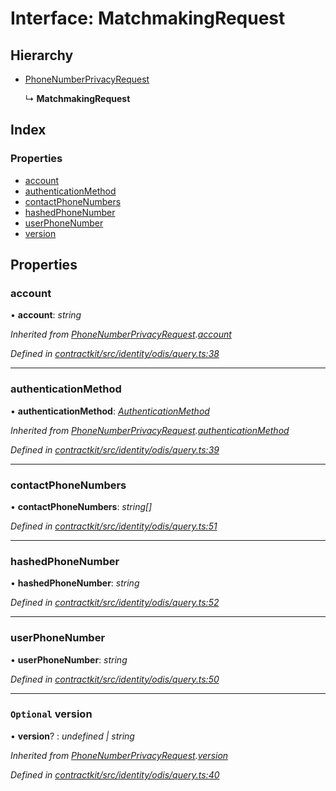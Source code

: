 # Interface: MatchmakingRequest

## Hierarchy

* [PhoneNumberPrivacyRequest](_identity_odis_query_.phonenumberprivacyrequest.md)

  ↳ **MatchmakingRequest**

## Index

### Properties

* [account](_identity_odis_query_.matchmakingrequest.md#account)
* [authenticationMethod](_identity_odis_query_.matchmakingrequest.md#authenticationmethod)
* [contactPhoneNumbers](_identity_odis_query_.matchmakingrequest.md#contactphonenumbers)
* [hashedPhoneNumber](_identity_odis_query_.matchmakingrequest.md#hashedphonenumber)
* [userPhoneNumber](_identity_odis_query_.matchmakingrequest.md#userphonenumber)
* [version](_identity_odis_query_.matchmakingrequest.md#optional-version)

## Properties

###  account

• **account**: *string*

*Inherited from [PhoneNumberPrivacyRequest](_identity_odis_query_.phonenumberprivacyrequest.md).[account](_identity_odis_query_.phonenumberprivacyrequest.md#account)*

*Defined in [contractkit/src/identity/odis/query.ts:38](https://github.com/celo-org/celo-monorepo/blob/master/packages/contractkit/src/identity/odis/query.ts#L38)*

___

###  authenticationMethod

• **authenticationMethod**: *[AuthenticationMethod](../enums/_identity_odis_query_.authenticationmethod.md)*

*Inherited from [PhoneNumberPrivacyRequest](_identity_odis_query_.phonenumberprivacyrequest.md).[authenticationMethod](_identity_odis_query_.phonenumberprivacyrequest.md#authenticationmethod)*

*Defined in [contractkit/src/identity/odis/query.ts:39](https://github.com/celo-org/celo-monorepo/blob/master/packages/contractkit/src/identity/odis/query.ts#L39)*

___

###  contactPhoneNumbers

• **contactPhoneNumbers**: *string[]*

*Defined in [contractkit/src/identity/odis/query.ts:51](https://github.com/celo-org/celo-monorepo/blob/master/packages/contractkit/src/identity/odis/query.ts#L51)*

___

###  hashedPhoneNumber

• **hashedPhoneNumber**: *string*

*Defined in [contractkit/src/identity/odis/query.ts:52](https://github.com/celo-org/celo-monorepo/blob/master/packages/contractkit/src/identity/odis/query.ts#L52)*

___

###  userPhoneNumber

• **userPhoneNumber**: *string*

*Defined in [contractkit/src/identity/odis/query.ts:50](https://github.com/celo-org/celo-monorepo/blob/master/packages/contractkit/src/identity/odis/query.ts#L50)*

___

### `Optional` version

• **version**? : *undefined | string*

*Inherited from [PhoneNumberPrivacyRequest](_identity_odis_query_.phonenumberprivacyrequest.md).[version](_identity_odis_query_.phonenumberprivacyrequest.md#optional-version)*

*Defined in [contractkit/src/identity/odis/query.ts:40](https://github.com/celo-org/celo-monorepo/blob/master/packages/contractkit/src/identity/odis/query.ts#L40)*
